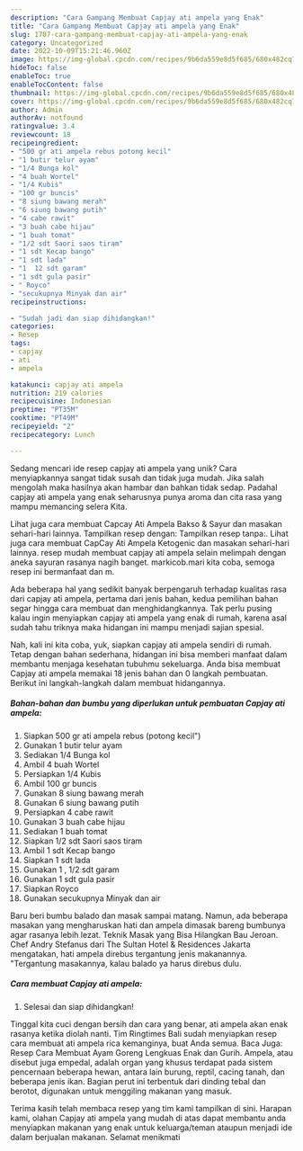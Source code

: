 ```yaml
---
description: "Cara Gampang Membuat Capjay ati ampela yang Enak"
title: "Cara Gampang Membuat Capjay ati ampela yang Enak"
slug: 1707-cara-gampang-membuat-capjay-ati-ampela-yang-enak
category: Uncategorized
date: 2022-10-09T15:21:46.960Z
image: https://img-global.cpcdn.com/recipes/9b6da559e8d5f685/680x482cq70/capjay-ati-ampela-foto-resep-utama.jpg
hideToc: false
enableToc: true
enableTocContent: false
thumbnail: https://img-global.cpcdn.com/recipes/9b6da559e8d5f685/680x482cq70/capjay-ati-ampela-foto-resep-utama.jpg
cover: https://img-global.cpcdn.com/recipes/9b6da559e8d5f685/680x482cq70/capjay-ati-ampela-foto-resep-utama.jpg
author: Admin
authorAv: notfound
ratingvalue: 3.4
reviewcount: 18
recipeingredient:
- "500 gr ati ampela rebus potong kecil"
- "1 butir telur ayam"
- "1/4 Bunga kol"
- "4 buah Wortel"
- "1/4 Kubis"
- "100 gr buncis"
- "8 siung bawang merah"
- "6 siung bawang putih"
- "4 cabe rawit"
- "3 buah cabe hijau"
- "1 buah tomat"
- "1/2 sdt Saori saos tiram"
- "1 sdt Kecap bango"
- "1 sdt lada"
- "1  12 sdt garam"
- "1 sdt gula pasir"
- " Royco"
- "secukupnya Minyak dan air"
recipeinstructions:

- "Sudah jadi dan siap dihidangkan!"
categories:
- Resep
tags:
- capjay
- ati
- ampela

katakunci: capjay ati ampela 
nutrition: 219 calories
recipecuisine: Indonesian
preptime: "PT35M"
cooktime: "PT49M"
recipeyield: "2"
recipecategory: Lunch

---
```





Sedang mencari ide resep capjay ati ampela yang unik? Cara menyiapkannya sangat tidak susah dan tidak juga mudah. Jika salah mengolah maka hasilnya akan hambar dan bahkan tidak sedap. Padahal capjay ati ampela yang enak seharusnya punya aroma dan cita rasa yang mampu memancing selera Kita.





Lihat juga cara membuat Capcay Ati Ampela Bakso &amp; Sayur dan masakan sehari-hari lainnya. Tampilkan resep dengan: Tampilkan resep tanpa:. Lihat juga cara membuat CapCay Ati Ampela Ketogenic dan masakan sehari-hari lainnya. resep mudah membuat capjay ati ampela selain melimpah dengan aneka sayuran rasanya nagih banget. markicob.mari kita coba, semoga resep ini bermanfaat dan m.

Ada beberapa hal yang sedikit banyak berpengaruh terhadap kualitas rasa dari capjay ati ampela, pertama dari jenis bahan, kedua pemilihan bahan segar hingga cara membuat dan menghidangkannya. Tak perlu pusing kalau ingin menyiapkan capjay ati ampela yang enak di rumah, karena asal sudah tahu triknya maka hidangan ini mampu menjadi sajian spesial.






Nah, kali ini kita coba, yuk, siapkan capjay ati ampela sendiri di rumah. Tetap dengan bahan sederhana, hidangan ini bisa memberi manfaat dalam membantu menjaga kesehatan tubuhmu sekeluarga. Anda bisa membuat Capjay ati ampela memakai 18 jenis bahan dan 0 langkah pembuatan. Berikut ini langkah-langkah dalam membuat hidangannya.

<!--inarticleads1-->

##### Bahan-bahan dan bumbu yang diperlukan untuk pembuatan Capjay ati ampela:

1. Siapkan 500 gr ati ampela rebus (potong kecil&#34;)
1. Gunakan 1 butir telur ayam
1. Sediakan 1/4 Bunga kol
1. Ambil 4 buah Wortel
1. Persiapkan 1/4 Kubis
1. Ambil 100 gr buncis
1. Gunakan 8 siung bawang merah
1. Gunakan 6 siung bawang putih
1. Persiapkan 4 cabe rawit
1. Gunakan 3 buah cabe hijau
1. Sediakan 1 buah tomat
1. Siapkan 1/2 sdt Saori saos tiram
1. Ambil 1 sdt Kecap bango
1. Siapkan 1 sdt lada
1. Gunakan 1 , 1/2 sdt garam
1. Gunakan 1 sdt gula pasir
1. Siapkan  Royco
1. Gunakan secukupnya Minyak dan air


Baru beri bumbu balado dan masak sampai matang. Namun, ada beberapa masakan yang mengharuskan hati dan ampela dimasak bareng bumbunya agar rasanya lebih lezat. Teknik Masak yang Bisa Hilangkan Bau Jeroan. Chef Andry Stefanus dari The Sultan Hotel &amp; Residences Jakarta mengatakan, hati ampela direbus tergantung jenis makanannya. &#34;Tergantung masakannya, kalau balado ya harus direbus dulu. 

<!--inarticleads2-->

##### Cara membuat Capjay ati ampela:


1. Selesai dan siap dihidangkan!

Tinggal kita cuci dengan bersih dan cara yang benar, ati ampela akan enak rasanya ketika diolah nanti. Tim Ringtimes Bali sudah menyiapkan resep cara membuat ati ampela rica kemanginya, buat Anda semua. Baca Juga: Resep Cara Membuat Ayam Goreng Lengkuas Enak dan Gurih. Ampela, atau disebut juga empedal, adalah organ yang khusus terdapat pada sistem pencernaan beberapa hewan, antara lain burung, reptil, cacing tanah, dan beberapa jenis ikan. Bagian perut ini terbentuk dari dinding tebal dan berotot, digunakan untuk menggiling makanan yang masuk. 

Terima kasih telah membaca resep yang tim kami tampilkan di sini. Harapan kami, olahan Capjay ati ampela yang mudah di atas dapat membantu anda menyiapkan makanan yang enak untuk keluarga/teman ataupun menjadi ide dalam berjualan makanan. Selamat menikmati
